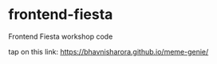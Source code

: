 # frontend-fiesta
Frontend Fiesta workshop code

tap on this link:
https://bhavnisharora.github.io/meme-genie/
